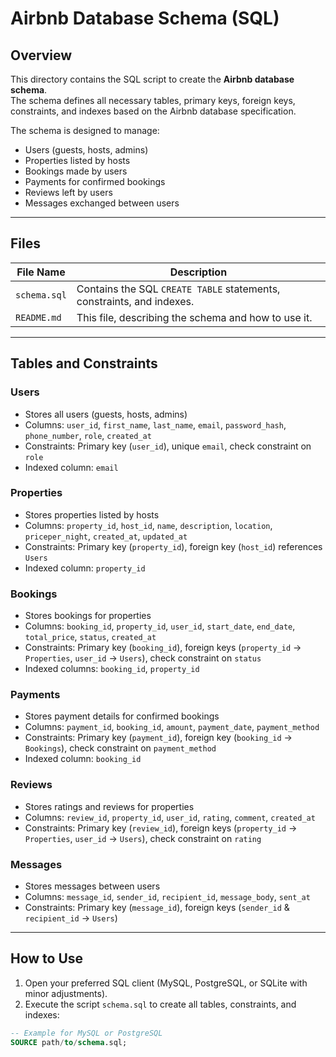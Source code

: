 # Airbnb Database Schema (SQL)

## Overview

This directory contains the SQL script to create the **Airbnb database schema**.  
The schema defines all necessary tables, primary keys, foreign keys, constraints, and indexes based on the Airbnb database specification.

The schema is designed to manage:

- Users (guests, hosts, admins)
- Properties listed by hosts
- Bookings made by users
- Payments for confirmed bookings
- Reviews left by users
- Messages exchanged between users

---

## Files

| File Name      | Description |
|----------------|-------------|
| `schema.sql`   | Contains the SQL `CREATE TABLE` statements, constraints, and indexes. |
| `README.md`    | This file, describing the schema and how to use it. |

---

## Tables and Constraints

### Users
- Stores all users (guests, hosts, admins)  
- Columns: `user_id`, `first_name`, `last_name`, `email`, `password_hash`, `phone_number`, `role`, `created_at`  
- Constraints: Primary key (`user_id`), unique `email`, check constraint on `role`  
- Indexed column: `email`

### Properties
- Stores properties listed by hosts  
- Columns: `property_id`, `host_id`, `name`, `description`, `location`, `priceper_night`, `created_at`, `updated_at`  
- Constraints: Primary key (`property_id`), foreign key (`host_id`) references `Users`  
- Indexed column: `property_id`

### Bookings
- Stores bookings for properties  
- Columns: `booking_id`, `property_id`, `user_id`, `start_date`, `end_date`, `total_price`, `status`, `created_at`  
- Constraints: Primary key (`booking_id`), foreign keys (`property_id` → `Properties`, `user_id` → `Users`), check constraint on `status`  
- Indexed columns: `booking_id`, `property_id`

### Payments
- Stores payment details for confirmed bookings  
- Columns: `payment_id`, `booking_id`, `amount`, `payment_date`, `payment_method`  
- Constraints: Primary key (`payment_id`), foreign key (`booking_id` → `Bookings`), check constraint on `payment_method`  
- Indexed column: `booking_id`

### Reviews
- Stores ratings and reviews for properties  
- Columns: `review_id`, `property_id`, `user_id`, `rating`, `comment`, `created_at`  
- Constraints: Primary key (`review_id`), foreign keys (`property_id` → `Properties`, `user_id` → `Users`), check constraint on `rating`

### Messages
- Stores messages between users  
- Columns: `message_id`, `sender_id`, `recipient_id`, `message_body`, `sent_at`  
- Constraints: Primary key (`message_id`), foreign keys (`sender_id` & `recipient_id` → `Users`)

---

## How to Use

1. Open your preferred SQL client (MySQL, PostgreSQL, or SQLite with minor adjustments).  
2. Execute the script `schema.sql` to create all tables, constraints, and indexes:  

```sql
-- Example for MySQL or PostgreSQL
SOURCE path/to/schema.sql;

